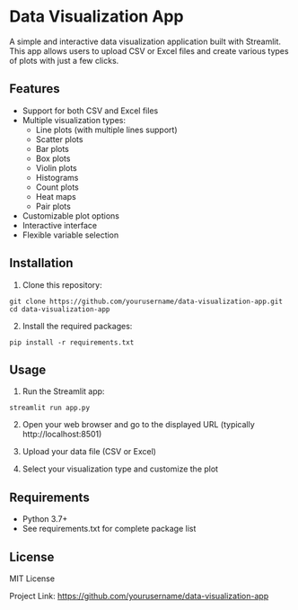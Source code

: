 # Data Visualization App

A simple and interactive data visualization application built with Streamlit. This app allows users to upload CSV or Excel files and create various types of plots with just a few clicks.

## Features

- Support for both CSV and Excel files
- Multiple visualization types:
  - Line plots (with multiple lines support)
  - Scatter plots
  - Bar plots
  - Box plots
  - Violin plots
  - Histograms
  - Count plots
  - Heat maps
  - Pair plots
- Customizable plot options
- Interactive interface
- Flexible variable selection

## Installation

1. Clone this repository:
```
git clone https://github.com/yourusername/data-visualization-app.git
cd data-visualization-app
```

2. Install the required packages:
```
pip install -r requirements.txt
```

## Usage

1. Run the Streamlit app:
```
streamlit run app.py
```

2. Open your web browser and go to the displayed URL (typically http://localhost:8501)

3. Upload your data file (CSV or Excel)

4. Select your visualization type and customize the plot

## Requirements

- Python 3.7+
- See requirements.txt for complete package list

## License

MIT License

Project Link: https://github.com/yourusername/data-visualization-app
